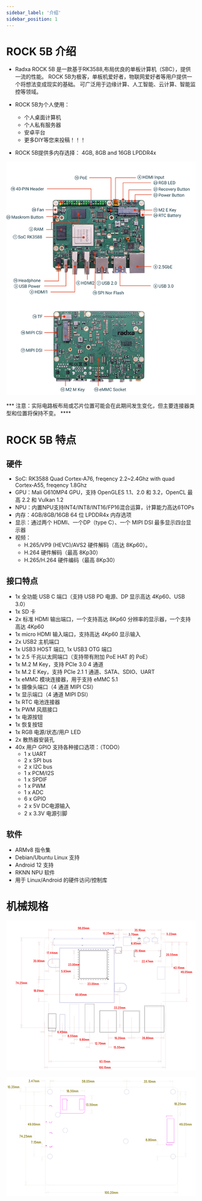 ```yaml
---
sidebar_label: '介绍'
sidebar_position: 1
---
```


# ROCK 5B 介绍

- Radxa ROCK 5B 是一款基于RK3588,布局优良的单板计算机（SBC），提供一流的性能。 ROCK 5B为极客，单板机爱好者，物联网爱好者等用户提供一个将想法变成现实的基础。 可广泛用于边缘计算、人工智能、云计算、智能监控等领域。

- ROCK 5B为个人使用：
	* 个人桌面计算机
	* 个人私有服务器
	* 安卓平台
	* 更多DIY等您来投稿！！！

- ROCK 5B提供多内存选择： 4GB, 8GB and 16GB LPDDR4x

![rock5b_01](../../../static/img/rock5b/rock-5b-01.png)

*** 注意：实际电路板布局或芯片位置可能会在此期间发生变化，但主要连接器类型和位置将保持不变。 ****

# ROCK 5B 特点

## 硬件

- SoC: RK3588 Quad Cortex‑A76, freqency 2.2~2.4Ghz with quad Cortex‑A55, freqency 1.8Ghz
- GPU：Mali G610MP4 GPU，支持 OpenGLES 1.1、2.0 和 3.2，OpenCL 最高 2.2 和 Vulkan 1.2
- NPU：内置NPU支持INT4/INT8/INT16/FP16混合运算，计算能力高达6TOPs
- 内存：4GB/8GB/16GB 64 位 LPDDR4x 内存选项
- 显示：通过两个 HDMI、一个DP（type C）、一个 MIPI DSI 最多显示四台显示器
- 视频：
	* H.265/VP9 (HEVC)/AVS2 硬件解码（高达 8Kp60）。
	* H.264 硬件解码（最高 8Kp30）
	* H.265/H.264 硬件编码（最高 8Kp30）

## 接口特点

- 1x 全功能 USB C 端口（支持 USB PD 电源、DP 显示高达 4Kp60、USB 3.0）
- 1x SD 卡
- 2x 标准 HDMI 输出端口，一个支持高达 8Kp60 分辨率的显示器，一个支持高达 4Kp60
- 1x micro HDMI 输入端口，支持高达 4Kp60 显示输入
- 2x USB2 主机端口
- 1x USB3 HOST 端口, 1x USB3 OTG 端口
- 1x 2.5 千兆以太网端口（支持带有附加 PoE HAT 的 PoE）
- 1x M.2 M Key，支持 PCIe 3.0 4 通道
- 1x M.2 E Key，支持 PCIe 2.1 1 通道、SATA、SDIO、UART
- 1x eMMC 模块连接器，用于支持 eMMC 5.1
- 1x 摄像头端口（4 通道 MIPI CSI）
- 1x 显示端口（4 通道 MIPI DSI）
- 1x RTC 电池连接器
- 1x PWM 风扇接口
- 1x 电源按钮
- 1x 恢复按钮
- 1x RGB 电源/状态/用户 LED
- 2x 散热器安装孔
- 40x 用户 GPIO 支持各种接口选项：（TODO）
	* 1 x UART
	* 2 x SPI bus
	* 2 x I2C bus
	* 1 x PCM/I2S
	* 1 x SPDIF
	* 1 x PWM
	* 1 x ADC
	* 6 x GPIO
	* 2 x 5V DC电源输入
	* 2 x 3.3V 电源引脚

## 软件

- ARMv8 指令集
- Debian/Ubuntu Linux 支持
- Android 12 支持
- RKNN NPU 软件
- 用于 Linux/Android 的硬件访问/控制库

# 机械规格

![rock5b_02](../../../static/img/rock5b/rock-5b-02.png)

![rock5b_03](../../../static/img/rock5b/rock-5b-03.png)
